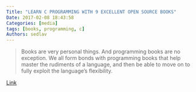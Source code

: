 ```yaml
---
Title: "LEARN C PROGRAMMING WITH 9 EXCELLENT OPEN SOURCE BOOKS"
Date: 2017-02-08 18:43:58
Categories: [media]
tags: [books, programming, c]
Authors: sedlav
---
```


> Books are very personal things. And programming books are no exception. We all form bonds with programming books that help master the rudiments of a language, and then be able to move on to fully exploit the language’s flexibility.

[Link](https://www.ossblog.org/learn-c-programming-with-9-excellent-open-source-books/)
